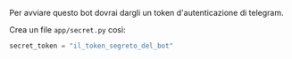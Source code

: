 Per avviare questo bot dovrai dargli un token d'autenticazione di telegram.

Crea un file `app/secret.py` così:

```python
secret_token = "il_token_segreto_del_bot"
```
